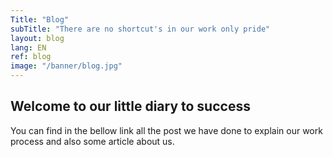 ```yaml
---
Title: "Blog"
subTitle: "There are no shortcut's in our work only pride"
layout: blog
lang: EN
ref: blog
image: "/banner/blog.jpg"
---
```


## Welcome to our little diary to success
You can find in the bellow link all the post we have done to explain our work process and also some article about us.
